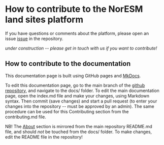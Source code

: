 # How to contribute to the NorESM land sites platform

If you have questions or comments about the platform, please open an issue [issue](https://github.com/NorESMhub/NorESM_LandSites_Platform/issues) in the repository.

*under construction -- please get in touch with us if you want to contribute!*

## How to contribute to the documentation

This documentation page is built using GitHub pages and [MkDocs](https://www.mkdocs.org/). 

To edit this documentation page, go to the main branch of the [github repository](https://github.com/NorESMhub/NorESM_LandSites_Platform), and navigate to the docs/ folder. To edit the main documentation page, open the index.md file and make your changes, using Markdown syntax. Then commit (save changes) and start a pull request (to enter your changes into the repository -- must be approved by an admin). The same procedure can be used for this Contributing section from the contributing.md file. 

NB! The [About](https://noresmhub.github.io/NorESM_LandSites_Platform/about/) section is mirrored from the main repository README.md file, and should *not* be touched from the docs/ folder. To make changes, edit the README file in the repository!
